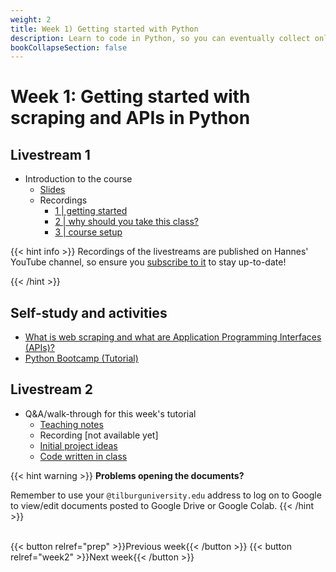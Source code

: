 ```yaml
---
weight: 2
title: Week 1) Getting started with Python
description: Learn to code in Python, so you can eventually collect online data using web scraping and APIs.
bookCollapseSection: false
---
```


# Week 1: Getting started with scraping and APIs in Python

## Livestream 1
- Introduction to the course
  - [Slides](slides.html)<!-- add link ([re-watch](https://youtu.be/b3Fiq3mrsb4))<!-- add zoom link-->
  - Recordings
    - [1 | getting started](https://youtu.be/NhkGSFVHPOE)
    - [2 | why should you take this class?](https://youtu.be/P0pKMkiceGk)
    - [3 | course setup](https://youtu.be/IUHtZDAN3kQ)

{{< hint info >}}
Recordings of the livestreams are published on Hannes' YouTube channel, so ensure you [subscribe to it](http://www.youtube.com/c/hannesdatta?sub_confirmation=1) to stay up-to-date!

{{< /hint >}}

<!--- Recognizing research and business opportunities from web data-->

## Self-study and activities

- [What is web scraping and what are Application Programming Interfaces (APIs)?](https://videocollege.uvt.nl/Mediasite/Play/41afff385bd74db2af5fb8507350ea521d)
- [Python Bootcamp (Tutorial)](docs/tutorials/pythonbootcamp)

<!--
- Workflow for collecting online data (Tutorial)
  - [Overview](docs/tutorials/workflow/overview.md)
  - [Opportunity Identification](docs/tutorials/workflow/opportunities.md)
-->

## Livestream 2
- Q&A/walk-through for this week's tutorial
  - [Teaching notes](livestream2)
  - Recording [not available yet]
  - [Initial project ideas](https://docs.google.com/document/d/1hDnIYOrwMgs_L5PsxvAaY-cLiCzb9V6enBSatjsIElY/edit)
  - [Code written in class](https://colab.research.google.com/drive/1Uo0tEax_Q2G7hEvVZFcOQACctM1-94ug?usp=sharing)

{{< hint warning >}}
__Problems opening the documents?__

Remember to use your `@tilburguniversity.edu` address to log on to Google to view/edit documents posted to Google Drive or Google Colab.
{{< /hint >}}

<!--
- Generate ideas for academic research
- Practice questions for "Web data retrieval for dummies"
- Exploration of business and research ideas
- Initial group formation for team projects

-->

<br>
{{< button relref="prep" >}}Previous week{{< /button >}}
{{< button relref="week2" >}}Next week{{< /button >}}


<!--  - Any remaining questions, please post them by DEADLINE on XXXX-->

<!--
- Reading: Web scraping workflow

- Self-study
  - Readings
    - Web scraping article Hannes/Johannes/Abhi/Andrew
    - Ethics in scraping and APIs

  - Video: Assessing research fit of web scraping and APIs [recorded]


- Self study
  - sdasd
    - data enrichment (e.g., ML APIs)
    - data collection and intelligence (e.g., search; chartmetric)
    - market research (e.g., pricewatch)

-->




<!-- Hybrid teams
-->

<!--(Module 1b: Legality and Terms of Use
paper? advice?))-->
